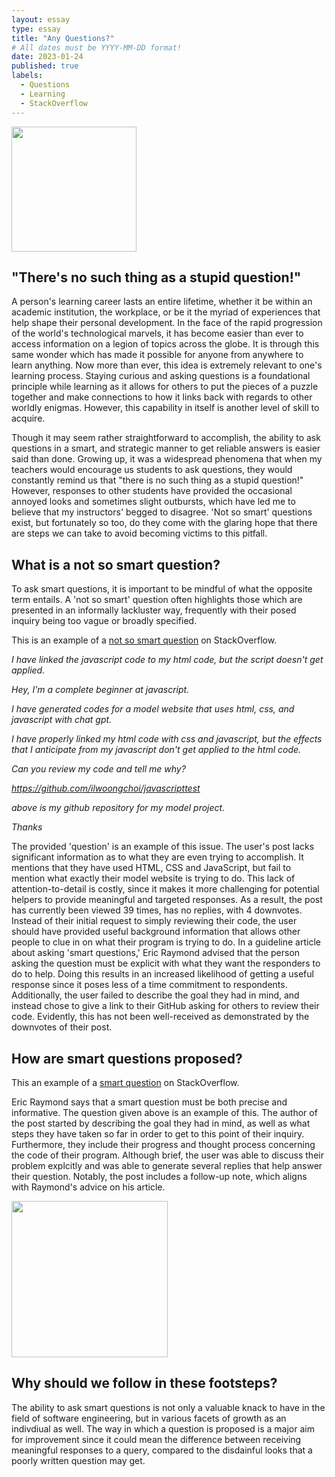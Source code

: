 ```yaml
---
layout: essay
type: essay
title: "Any Questions?"
# All dates must be YYYY-MM-DD format!
date: 2023-01-24
published: true
labels:
  - Questions
  - Learning
  - StackOverflow
---
```


<img width="200px" class="rounded float-start pe-4" src="https://theprimaryhead.files.wordpress.com/2017/10/screenshot_20171015-0124451495471234.png?w=994">

## "There's no such thing as a stupid question!"

A person's learning career lasts an entire lifetime, whether it be within an academic institution, the workplace, or be it the myriad of experiences that help shape their personal development. In the face of the rapid progression of the world's technological marvels, it has become easier than ever to access information on a legion of topics across the globe. It is through this same wonder which has made it possible for anyone from anywhere to learn anything. Now more than ever, this idea is extremely relevant to one's learning process. Staying curious and asking questions is a foundational principle while learning as it allows for others to put the pieces of a puzzle together and make connections to how it links back with regards to other worldly enigmas. However, this capability in itself is another level of skill to acquire.

Though it may seem rather straightforward to accomplish, the ability to ask questions in a smart, and strategic manner to get reliable answers is easier said than done. Growing up, it was a widespread phenomena that when my teachers would encourage us students to ask questions, they would constantly remind us that "there is no such thing as a stupid question!" However, responses to other students have provided the occasional annoyed looks and sometimes slight outbursts, which have led me to believe that my instructors' begged to disagree. 'Not so smart' questions exist, but fortunately so too, do they come with the glaring hope that there are steps we can take to avoid becoming victims to this pitfall. 


## What is a not so smart question? 

To ask smart questions, it is important to be mindful of what the opposite term entails. A 'not so smart' question often highlights those which are presented in an informally lackluster way, frequently with their posed inquiry being too vague or broadly specified. 

This is an example of a [not so smart question](https://stackoverflow.com/questions/77884605/i-have-linked-the-javascript-code-to-my-html-code-but-the-script-doesnt-get-app) on StackOverflow. 

  *I have linked the javascript code to my html code, but the script doesn't get applied.*

  *Hey, I'm a complete beginner at javascript.*

  *I have generated codes for a model website that uses html, css, and javascript with chat gpt.*

  *I have properly linked my html code with css and javascript, but the effects that I anticipate from my javascript 
    don't get applied to the html code.*

  *Can you review my code and tell me why?*

  *https://github.com/ilwoongchoi/javascripttest*

  *above is my github repository for my model project.*

  *Thanks*


The provided 'question' is an example of this issue. The user's post lacks significant information as to what they are even trying to accomplish. It mentions that they have used HTML, CSS and JavaScript, but fail to mention what exactly their model website is trying to do. This lack of attention-to-detail is costly, since it makes it more challenging for potential helpers to provide meaningful and targeted responses. As a result, the post has currently been viewed 39 times, has no replies, with 4 downvotes. Instead of their initial request to simply reviewing their code, the user should have provided useful background information that allows other people to clue in on what their program is trying to do. In a guideline article about asking 'smart questions,' Eric Raymond advised that the person asking the question must be explicit with what they want the responders to do to help. Doing this results in an increased likelihood of getting a useful response since it poses less of a time commitment to respondents. Additionally, the user failed to describe the goal they had in mind, and instead chose to give a link to their GitHub asking for others to review their code. Evidently, this has not been well-received as demonstrated by the downvotes of their post. 


## How are smart questions proposed?  

This an example of a [smart question](https://stackoverflow.com/questions/77097920/middleware-for-next-auth-and-i18n-next-js-13-with-app-router) on StackOverflow. 

Eric Raymond says that a smart question must be both precise and informative. The question given above is an example of this. The author of the post started by describing the goal they had in mind, as well as what steps they have taken so far in order to get to this point of their inquiry. Furthermore, they include their progress and thought process concerning the code of their program. Although brief, the user was able to discuss their problem explcitly and was able to generate several replies that help answer their question. Notably, the post includes a follow-up note, which aligns with Raymond's advice on his article. 

<div class="text-center">
<img width="250px" class="rounded" src="https://chronicle.brightspotcdn.com/dims4/default/32f0588/2147483647/strip/true/crop/972x510+0+12/resize/1200x630!/quality/90/?url=http%3A%2F%2Fchronicle-brightspot.s3.us-east-1.amazonaws.com%2F89%2F26%2F429c3aa4415580a788eeb771403d%2F6538-advice-guide-main.jpg"> 
</div>

## Why should we follow in these footsteps?

The ability to ask smart questions is not only a valuable knack to have in the field of software engineering, but in various facets of growth as an indivdiual as well. The way in which a question is proposed is a major aim for improvement since it could mean the difference between receiving meaningful responses to a query, compared to the disdainful looks that a poorly written question may get. 
